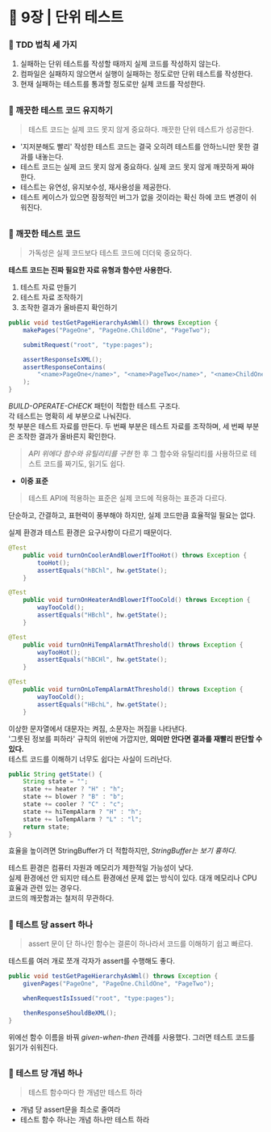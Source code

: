# 🧷 9장 | 단위 테스트

### 📘 TDD 법칙 세 가지

1. 실패하는 단위 테스트를 작성할 때까지 실제 코드를 작성하지 않는다.
2. 컴파일은 실패하지 않으면서 실행이 실패하는 정도로만 단위 테스트를 작성한다.
3. 현재 실패하는 테스트를 통과할 정도로만 실제 코드를 작성한다.

##

### 📘 깨끗한 테스트 코드 유지하기

> 테스트 코드는 실제 코드 못지 않게 중요하다. 깨끗한 단위 테스트가 성공한다.

- '지저분해도 빨리' 작성한 테스트 코드는 결국 오히려 테스트를 안하느니만 못한 결과를 내놓는다.
- 테스트 코드는 실제 코드 못지 않게 중요하다. 실제 코드 못지 않게 깨끗하게 짜야 한다.
- 테스트는 유연성, 유지보수성, 재사용성을 제공한다.
- 테스트 케이스가 있으면 잠정적인 버그가 없을 것이라는 확신 하에 코드 변경이 쉬워진다.

##

### 📘 깨끗한 테스트 코드

> 가독성은 실제 코드보다 테스트 코드에 더더욱 중요하다.

**테스트 코드는 진짜 필요한 자료 유형과 함수만 사용한다.**

1. 테스트 자료 만들기
2. 테스트 자료 조작하기
3. 조작한 결과가 올바른지 확인하기

```java
public void testGetPageHierarchyAsWml() throws Exception {
	makePages("PageOne", "PageOne.ChildOne", "PageTwo");

	submitRequest("root", "type:pages");

	assertResponseIsXML();
	assertResponseContains(
		"<name>PageOne</name>", "<name>PageTwo</name>", "<name>ChildOne</name>"
	);
}
```

*BUILD-OPERATE-CHECK* 패턴이 적합한 테스트 구조다.  
각 테스트는 명확히 세 부분으로 나눠진다.  
첫 부분은 테스트 자료를 만든다. 두 번째 부분은 테스트 자료를 조작하며, 세 번째 부분은 조작한 결과가 올바른지 확인한다.  
> *API 위에다 함수와 유틸리티를 구현* 한 후 그 함수와 유틸리티를 사용하므로 테스트 코드를 짜기도, 읽기도 쉽다.

- **이중 표준**

> 테스트 API에 적용하는 표준은 실제 코드에 적용하는 표준과 다르다.

단순하고, 간결하고, 표현력이 풍부해야 하지만, 실제 코드만큼 효율적일 필요는 없다. 

실제 환경과 테스트 환경은 요구사항이 다르기 때문이다.

```java
@Test
	public void turnOnCoolerAndBlowerIfTooHot() throws Exception {
		tooHot();
		assertEquals("hBChl", hw.getState();
	}

@Test
	public void turnOnHeaterAndBlowerIfTooCold() throws Exception {
		wayTooCold();
		assertEquals("HBchl", hw.getState();
	}

@Test
	public void turnOnHiTempAlarmAtThreshold() throws Exception {
		wayTooHot();
		assertEquals("hBCHl", hw.getState();
	}

@Test
	public void turnOnLoTempAlarmAtThreshold() throws Exception {
		wayTooCold();
		assertEquals("HBchL", hw.getState();
	}
```

이상한 문자열에서 대문자는 켜짐, 소문자는 꺼짐을 나타낸다.   
'그릇된 정보를 피하라' 규칙의 위반에 가깝지만, **의미만 안다면 결과를 재빨리 판단할 수 있다.**  
테스트 코드를 이해하기 너무도 쉽다는 사실이 드러난다.

```java
public String getState() {
	String state = "";
	state += heater ? "H" : "h";
	state += blower ? "B" : "b";
	state += cooler ? "C" : "c";
	state += hiTempAlarm ? "H" : "h";
	state += loTempAlarm ? "L" : "l";
	return state;
}
```

효율을 높이려면 StringBuffer가 더 적합하지만, *StringBuffer는 보기 흉하다.*

테스트 환경은 컴퓨터 자원과 메모리가 제한적일 가능성이 낮다.  
실제 환경에선 안 되지만 테스트 환경에선 문제 없는 방식이 있다. 대개 메모리나 CPU 효율과 관련 있는 경우다.  
코드의 깨끗함과는 철저히 무관하다.

##

### 📘 테스트 당 assert 하나

> assert 문이 단 하나인 함수는 결론이 하나라서 코드를 이해하기 쉽고 빠르다.

테스트를 여러 개로 쪼개 각자가 assert를 수행해도 좋다.

```java
public void testGetPageHierarchyAsWml() throws Exception {
	givenPages("PageOne", "PageOne.ChildOne", "PageTwo");

	whenRequestIsIssued("root", "type:pages");

	thenResponseShouldBeXML();
}
```

위에선 함수 이름을 바꿔 *given-when-then* 관례를 사용했다. 그러면 테스트 코드를 읽기가 쉬워진다.

##

### 📘 테스트 당 개념 하나

> 테스트 함수마다 한 개념만 테스트 하라

- 개념 당 assert문을 최소로 줄여라
- 테스트 함수 하나는 개념 하나만 테스트 하라
